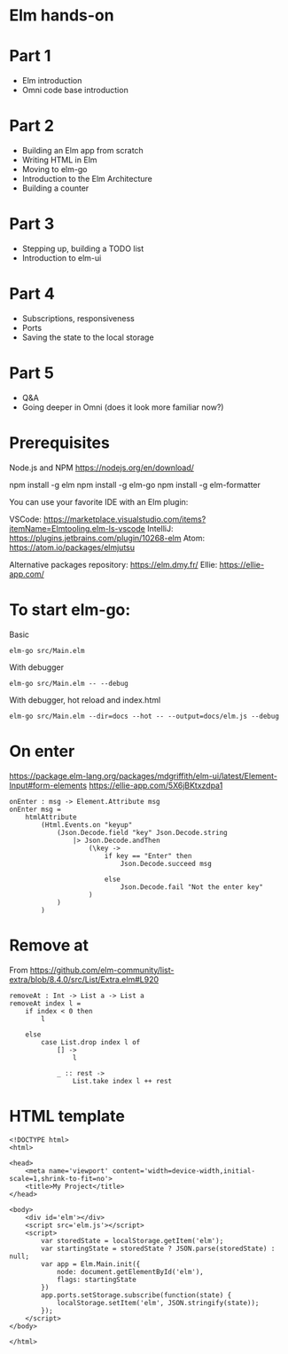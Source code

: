 # Elm hands-on

# Part 1

* Elm introduction
* Omni code base introduction

# Part 2

* Building an Elm app from scratch
* Writing HTML in Elm
* Moving to elm-go
* Introduction to the Elm Architecture
* Building a counter

# Part 3

* Stepping up, building a TODO list
* Introduction to elm-ui

# Part 4

* Subscriptions, responsiveness
* Ports
* Saving the state to the local storage

# Part 5

* Q&A
* Going deeper in Omni (does it look more familiar now?)

# Prerequisites

Node.js and NPM https://nodejs.org/en/download/

npm install -g elm
npm install -g elm-go
npm install -g elm-formatter

You can use your favorite IDE with an Elm plugin:

VSCode: https://marketplace.visualstudio.com/items?itemName=Elmtooling.elm-ls-vscode
IntelliJ: https://plugins.jetbrains.com/plugin/10268-elm
Atom: https://atom.io/packages/elmjutsu

Alternative packages repository: https://elm.dmy.fr/
Ellie: https://ellie-app.com/

# To start elm-go:

Basic

```
elm-go src/Main.elm
```

With debugger

```
elm-go src/Main.elm -- --debug
```

With debugger, hot reload and index.html

```
elm-go src/Main.elm --dir=docs --hot -- --output=docs/elm.js --debug
```


# On enter

https://package.elm-lang.org/packages/mdgriffith/elm-ui/latest/Element-Input#form-elements
https://ellie-app.com/5X6jBKtxzdpa1

```
onEnter : msg -> Element.Attribute msg
onEnter msg =
    htmlAttribute
        (Html.Events.on "keyup"
            (Json.Decode.field "key" Json.Decode.string
                |> Json.Decode.andThen
                    (\key ->
                        if key == "Enter" then
                            Json.Decode.succeed msg

                        else
                            Json.Decode.fail "Not the enter key"
                    )
            )
        )
```

# Remove at

From https://github.com/elm-community/list-extra/blob/8.4.0/src/List/Extra.elm#L920

```
removeAt : Int -> List a -> List a
removeAt index l =
    if index < 0 then
        l

    else
        case List.drop index l of
            [] ->
                l

            _ :: rest ->
                List.take index l ++ rest
```

# HTML template

```
<!DOCTYPE html>
<html>

<head>
    <meta name='viewport' content='width=device-width,initial-scale=1,shrink-to-fit=no'>
    <title>My Project</title>
</head>

<body>
    <div id='elm'></div>
    <script src='elm.js'></script>
    <script>
        var storedState = localStorage.getItem('elm');
        var startingState = storedState ? JSON.parse(storedState) : null;
        var app = Elm.Main.init({
            node: document.getElementById('elm'),
            flags: startingState
        })
        app.ports.setStorage.subscribe(function(state) {
            localStorage.setItem('elm', JSON.stringify(state));
        });
    </script>
</body>

</html>
```
